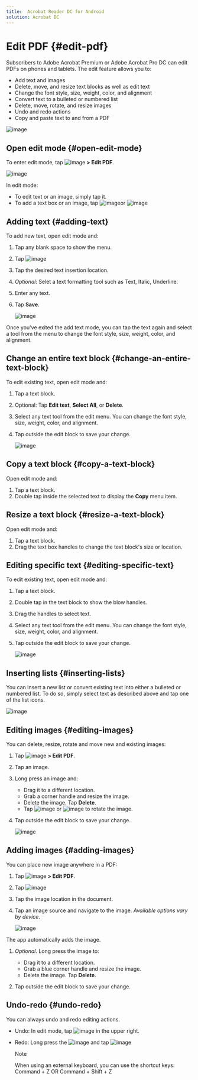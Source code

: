 ```yaml
---
title:  Acrobat Reader DC for Android
solution: Acrobat DC
---
```

   
# Edit PDF {#edit-pdf}

Subscribers to Adobe Acrobat Premium or Adobe Acrobat Pro DC can edit PDFs on phones and tablets. The edit feature allows you to: 

* Add text and images
* Delete, move, and resize text blocks as well as edit text
* Change the font style, size, weight, color, and alignment
* Convert text to a bulleted or numbered list
* Delete, move, rotate, and resize images
* Undo and redo actions
* Copy and paste text to and from a PDF

![image](./images/editmode.png)

## Open edit mode {#open-edit-mode}

To enter edit mode, tap ![image](./images/editicon.png) **> Edit PDF**. 

![image](./images/editbuttonmenu.png)

In edit mode: 

* To edit text or an image, simply tap it. 
* To add a text box or an image, tap ![image](./images/addtexticon.png)or ![image](./images/addimageicon.png) 

## Adding text {#adding-text}

To add new text, open edit mode and: 

1. Tap any blank space to show the menu. 
1. Tap ![image](./images/addtexticon.png)
1. Tap the desired text insertion location.
1. *Optional*: Selet a text formatting tool such as Text, Italic, Underline. 
1. Enter any text.
1. Tap **Save**. 

   ![image](./images/addtext.png)

Once you've exited the add text mode, you can tap  the text again and select a tool from the menu to change the font style, size, weight, color, and alignment. 

## Change an entire text block {#change-an-entire-text-block}

To edit existing text, open edit mode and: 

1. Tap a text block. 
1. Optional: Tap **Edit text**, **Select All**, or **Delete**. 
1. Select any text tool from the edit menu. You can change the font style, size, weight, color, and alignment. 
1. Tap outside the edit block to save your change. 


   ![image](./images/editblock.png)

## Copy a text block {#copy-a-text-block}

Open edit mode and: 

1. Tap a text block. 
1. Double tap inside the selected text to display the **Copy** menu item.

## Resize a text block {#resize-a-text-block}

Open edit mode and: 

1. Tap a text block. 
1. Drag the text box handles to change the text block's size or location. 

## Editing specific text {#editing-specific-text}

To edit existing text, open edit mode and: 

1. Tap a text block. 
1. Double tap in the text block to show the blow handles. 
1. Drag the handles to select text. 
1. Select any text tool from the edit menu. You can change the font style, size, weight, color, and alignment. 
1. Tap outside the edit block to save your change. 

   ![image](./images/selecttext.png)

## Inserting lists {#inserting-lists}

You can insert a new list or convert existing text into either a bulleted or numbered list. To do so, simply select text as described above and tap one of the list icons. 

   ![image](./images/insertlist.png)

## Editing images {#editing-images}

You can delete, resize, rotate and move new and existing images: 

1. Tap ![image](./images/editicon.png) **> Edit PDF**. 
1. Tap an image. 
1. Long press an image and: 

    * Drag it to a different location. 
    * Grab a corner handle and resize the image. 
    * Delete the image. Tap **Delete**. 
    * Tap ![image](./images/rotateleft.png) or ![image](./images/rotateright.png) to rotate the image.

1. Tap outside the edit block to save your change. 

   ![image](./images/editimage.png)

## Adding images {#adding-images}

You can place new image anywhere in a PDF: 

1. Tap ![image](./images/editicon.png) **> Edit PDF**. 
1. Tap ![image](./images/addimageicon.png)
1. Tap the image location in the document.
1. Tap an image source and navigate to the image. *Available options vary by device*.

   ![image](./images/addimage.png)

The app automatically adds the image. 

1. *Optional*. Long press the image to: 

    * Drag it to a different location. 
    * Grab a blue corner handle and resize the image. 
    * Delete the image. Tap **Delete**. 

1. Tap outside the edit block to save your change. 


## Undo-redo {#undo-redo}

You can always undo and redo editing actions. 

* Undo: In edit mode, tap ![image](./images/undoicon.png) in the upper right. 
* Redo: Long press the ![image](./images/undoicon.png) and tap ![image](./images/redoicon.png) 

   >[!NOTE]
   >
   > When using an external keyboard, you can use the shortcut keys: Command + Z OR Command + Shift + Z
